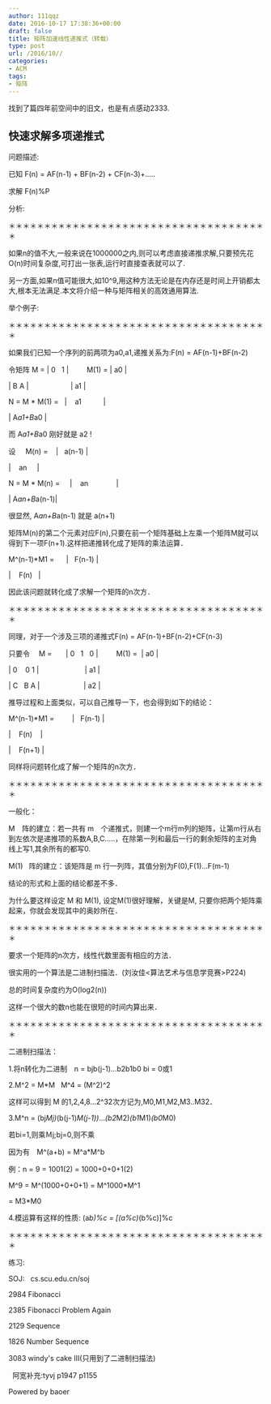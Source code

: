 ```yaml
---
author: 111qqz
date: 2016-10-17 17:38:36+00:00
draft: false
title: 矩阵加速线性递推式（转载）
type: post
url: /2016/10//
categories:
- ACM
tags:
- 矩阵
---
```


找到了篇四年前空间中的旧文，也是有点感动2333.

<!-- more -->































## 快速求解多项递推式









问题描述:

已知 F(n) = AF(n-1) + BF(n-2) + CF(n-3)+.....

求解 F(n)%P

分析:

＊＊＊＊＊＊＊＊＊＊＊＊＊＊＊＊＊＊＊＊＊＊＊＊＊＊＊＊＊＊＊＊＊＊＊＊＊

如果n的值不大,一般来说在1000000之内,则可以考虑直接递推求解,只要预先花O(n)时间复杂度,可打出一张表,运行时直接查表就可以了.

另一方面,如果n值可能很大,如10^9,用这种方法无论是在内存还是时间上开销都太大,根本无法满足.本文将介绍一种与矩阵相关的高效通用算法.

举个例子:

＊＊＊＊＊＊＊＊＊＊＊＊＊＊＊＊＊＊＊＊＊＊＊＊＊＊＊＊＊＊＊＊＊＊＊＊＊

如果我们已知一个序列的前两项为a0,a1,递推关系为:F(n) = AF(n-1)+BF(n-2)

令矩阵 M = | 0   1 |         M(1) = | a0 |

| B A |                     | a1 |

N = M * M(1) =   |    a1           |

| A*a1+B*a0 |

而 A*a1+B*a0 刚好就是 a2 !

设     M(n) =    |   a(n-1) |

|    an     |

N = M * M(n) =     |    an              |

| A*an+B*a(n-1)|

很显然, A*an+B*a(n-1) 就是 a(n+1)

矩阵M(n)的第二个元素对应F(n),只要在前一个矩阵基础上左乘一个矩阵M就可以得到下一项F(n+1).这样把递推转化成了矩阵的乘法运算．

M^(n-1)*M1 =      |   F(n-1) |

|    F(n)   |

因此该问题就转化成了求解一个矩阵的n次方．

＊＊＊＊＊＊＊＊＊＊＊＊＊＊＊＊＊＊＊＊＊＊＊＊＊＊＊＊＊＊＊＊＊＊＊＊＊

同理，对于一个涉及三项的递推式F(n) = AF(n-1)+BF(n-2)+CF(n-3)

只要令　 M =       | 0   1   0 |         M(1) =  | a0 |

| 0    0 1 |                       | a1 |

| C   B A |                      | a2 |

推导过程和上面类似，可以自己推导一下，也会得到如下的结论：

M^(n-1)*M1 =         |   F(n-1) |

|    F(n)    |

|    F(n+1) |

同样将问题转化成了解一个矩阵的n次方．

＊＊＊＊＊＊＊＊＊＊＊＊＊＊＊＊＊＊＊＊＊＊＊＊＊＊＊＊＊＊＊＊＊＊＊＊＊

一般化：

M　阵的建立：若一共有 m　个递推式，则建一个m行m列的矩阵，让第m行从右到左依次是递推项的系数A,B,C.....，在除第一列和最后一行的剩余矩阵的主对角线上写1,其余所有的都写0.

M(1)   阵的建立：该矩阵是 m 行一列阵，其值分别为F(0),F(1)...F(m-1)

结论的形式和上面的结论都差不多．

为什么要这样设定 M 和 M(1), 设定M(1)很好理解，关键是M, 只要你把两个矩阵乘起来，你就会发现其中的奥妙所在．

＊＊＊＊＊＊＊＊＊＊＊＊＊＊＊＊＊＊＊＊＊＊＊＊＊＊＊＊＊＊＊＊＊＊＊＊＊

要求一个矩阵的n次方，线性代数里面有相应的方法．

很实用的一个算法是二进制扫描法．(刘汝佳<算法艺术与信息学竞赛>P224)

总的时间复杂度约为O(log2(n))

这样一个很大的数n也能在很短的时间内算出来．

＊＊＊＊＊＊＊＊＊＊＊＊＊＊＊＊＊＊＊＊＊＊＊＊＊＊＊＊＊＊＊＊＊＊＊＊＊

二进制扫描法：

1.将n转化为二进制　n = bjb(j-1)...b2b1b0 bi = 0或1

2.M^2 = M*M   M^4 = (M^2)^2

这样可以得到 M 的1,2,4,8...2^32次方记为,M0,M1,M2,M3..M32．

3.M^n = (bj*Mj)*(b(j-1)*M(j-1))*...*(b2*M2)*(b1*M1)*(b0*M0)

若bi=1,则乘Ｍj;bj=0,则不乘

因为有　M^(a+b) = M^a*M^b

例：n = 9 = 1001(2) = 1000+0+0+1(2)

M^9 = M^(1000+0+0+1) = M^1000*M^1

= M3*M0

4.模运算有这样的性质: (a*b)%c = [(a%c)*(b%c)]%c

＊＊＊＊＊＊＊＊＊＊＊＊＊＊＊＊＊＊＊＊＊＊＊＊＊＊＊＊＊＊＊＊＊＊＊＊＊

练习:

SOJ:   cs.scu.edu.cn/soj

2984 Fibonacci

2385 Fibonacci Problem Again

2129 Sequence

1826 Number Sequence

3083 windy's cake III(只用到了二进制扫描法)

  阿宽补充:tyvj p1947 p1155 

Powered by baoer














